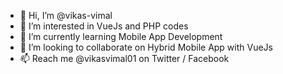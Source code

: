 - 👋 Hi, I’m @vikas-vimal
- 👀 I’m interested in VueJs and PHP codes
- 🌱 I’m currently learning Mobile App Development
- 💞️ I’m looking to collaborate on Hybrid Mobile App with VueJs
- 📫 Reach me @vikasvimal01 on Twitter / Facebook

<!---
vikas-vimal/vikas-vimal is a ✨ special ✨ repository because its `README.md` (this file) appears on your GitHub profile.
You can click the Preview link to take a look at your changes.
--->
